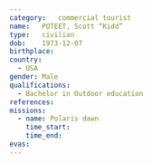 ```yaml
---
category:	commercial tourist
name:	POTEET, Scott “Kidd”
type:	civilian
dob:	1973-12-07
birthplace:
country:
  - USA
gender:	Male
qualifications:
  - Bachelor in Outdoor education
references:
missions:
  - name: Polaris dawn
    time_start:
    time_end:
evas:
---
```

